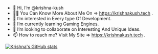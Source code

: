 - 👋 Hi, I’m @krishna-kush
- 🙋‍♂️ You Can Know More About Me On => https://krishnakush.tech .
- 👀 I’m interested in Every type Of Development.
- 🌱 I’m currently learning Gaming Engines.
- 💞️ I’m looking to collaborate on Interesting And Unique Ideas.
- 📫 How to reach me? Visit My Site => https://krishnakush.tech .



[![Krishna's GitHub stats](https://github-readme-stats.vercel.app/api?username=krishna-kush)]()


<!---
krishna-kush/krishna-kush is a ✨ special ✨ repository because its `README.md` (this file) appears on your GitHub profile.
You can click the Preview link to take a look at your changes.
--->


